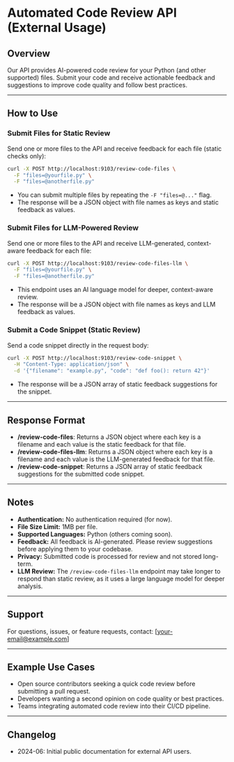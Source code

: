 # Automated Code Review API (External Usage)

## Overview
Our API provides AI-powered code review for your Python (and other supported) files. Submit your code and receive actionable feedback and suggestions to improve code quality and follow best practices.

---

## How to Use

### Submit Files for Static Review

Send one or more files to the API and receive feedback for each file (static checks only):

```bash
curl -X POST http://localhost:9103/review-code-files \
  -F "files=@yourfile.py" \
  -F "files=@anotherfile.py"
```

- You can submit multiple files by repeating the `-F "files=@..."` flag.
- The response will be a JSON object with file names as keys and static feedback as values.

### Submit Files for LLM-Powered Review

Send one or more files to the API and receive LLM-generated, context-aware feedback for each file:

```bash
curl -X POST http://localhost:9103/review-code-files-llm \
  -F "files=@yourfile.py" \
  -F "files=@anotherfile.py"
```

- This endpoint uses an AI language model for deeper, context-aware review.
- The response will be a JSON object with file names as keys and LLM feedback as values.

### Submit a Code Snippet (Static Review)

Send a code snippet directly in the request body:

```bash
curl -X POST http://localhost:9103/review-code-snippet \
  -H "Content-Type: application/json" \
  -d '{"filename": "example.py", "code": "def foo(): return 42"}'
```

- The response will be a JSON array of static feedback suggestions for the snippet.

---

## Response Format

- **/review-code-files**: Returns a JSON object where each key is a filename and each value is the static feedback for that file.
- **/review-code-files-llm**: Returns a JSON object where each key is a filename and each value is the LLM-generated feedback for that file.
- **/review-code-snippet**: Returns a JSON array of static feedback suggestions for the submitted code snippet.

---

## Notes

- **Authentication:** No authentication required (for now).
- **File Size Limit:** 1MB per file.
- **Supported Languages:** Python (others coming soon).
- **Feedback:** All feedback is AI-generated. Please review suggestions before applying them to your codebase.
- **Privacy:** Submitted code is processed for review and not stored long-term.
- **LLM Review:** The `/review-code-files-llm` endpoint may take longer to respond than static review, as it uses a large language model for deeper analysis.

---

## Support

For questions, issues, or feature requests, contact: [your-email@example.com]

---

## Example Use Cases

- Open source contributors seeking a quick code review before submitting a pull request.
- Developers wanting a second opinion on code quality or best practices.
- Teams integrating automated code review into their CI/CD pipeline.

---

## Changelog
- 2024-06: Initial public documentation for external API users. 
